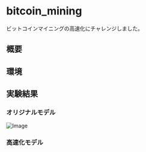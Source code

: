 # bitcoin_mining
ビットコインマイニングの高速化にチャレンジしました。

## 概要


## 環境


## 実験結果
### オリジナルモデル
![Image](https://github.com/user-attachments/assets/0759eab5-7b9c-44ed-bcf8-0d9da6af700e)

### 高速化モデル

